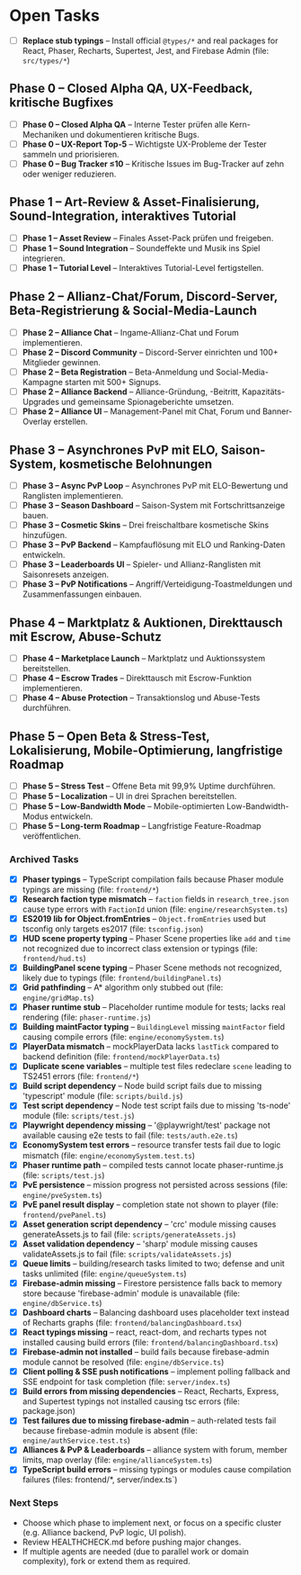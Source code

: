 # Open Tasks

- [ ] **Replace stub typings** – Install official `@types/*` and real packages for React, Phaser, Recharts, Supertest, Jest, and Firebase Admin (file: `src/types/*`)

## Phase 0 – Closed Alpha QA, UX-Feedback, kritische Bugfixes
- [ ] **Phase 0 – Closed Alpha QA** – Interne Tester prüfen alle Kern-Mechaniken und dokumentieren kritische Bugs.
- [ ] **Phase 0 – UX-Report Top-5** – Wichtigste UX-Probleme der Tester sammeln und priorisieren.
- [ ] **Phase 0 – Bug Tracker ≤10** – Kritische Issues im Bug-Tracker auf zehn oder weniger reduzieren.

## Phase 1 – Art-Review & Asset-Finalisierung, Sound-Integration, interaktives Tutorial
- [ ] **Phase 1 – Asset Review** – Finales Asset-Pack prüfen und freigeben.
- [ ] **Phase 1 – Sound Integration** – Soundeffekte und Musik ins Spiel integrieren.
- [ ] **Phase 1 – Tutorial Level** – Interaktives Tutorial-Level fertigstellen.

## Phase 2 – Allianz-Chat/Forum, Discord-Server, Beta-Registrierung & Social-Media-Launch
- [ ] **Phase 2 – Alliance Chat** – Ingame-Allianz-Chat und Forum implementieren.
- [ ] **Phase 2 – Discord Community** – Discord-Server einrichten und 100+ Mitglieder gewinnen.
- [ ] **Phase 2 – Beta Registration** – Beta-Anmeldung und Social-Media-Kampagne starten mit 500+ Signups.
- [ ] **Phase 2 – Alliance Backend** – Alliance-Gründung, -Beitritt, Kapazitäts-Upgrades und gemeinsame Spionageberichte umsetzen.
- [ ] **Phase 2 – Alliance UI** – Management-Panel mit Chat, Forum und Banner-Overlay erstellen.

## Phase 3 – Asynchrones PvP mit ELO, Saison-System, kosmetische Belohnungen
- [ ] **Phase 3 – Async PvP Loop** – Asynchrones PvP mit ELO-Bewertung und Ranglisten implementieren.
- [ ] **Phase 3 – Season Dashboard** – Saison-System mit Fortschrittsanzeige bauen.
- [ ] **Phase 3 – Cosmetic Skins** – Drei freischaltbare kosmetische Skins hinzufügen.
- [ ] **Phase 3 – PvP Backend** – Kampfauflösung mit ELO und Ranking-Daten entwickeln.
- [ ] **Phase 3 – Leaderboards UI** – Spieler- und Allianz-Ranglisten mit Saisonresets anzeigen.
- [ ] **Phase 3 – PvP Notifications** – Angriff/Verteidigung-Toastmeldungen und Zusammenfassungen einbauen.

## Phase 4 – Marktplatz & Auktionen, Direkttausch mit Escrow, Abuse-Schutz
- [ ] **Phase 4 – Marketplace Launch** – Marktplatz und Auktionssystem bereitstellen.
- [ ] **Phase 4 – Escrow Trades** – Direkttausch mit Escrow-Funktion implementieren.
- [ ] **Phase 4 – Abuse Protection** – Transaktionslog und Abuse-Tests durchführen.

## Phase 5 – Open Beta & Stress-Test, Lokalisierung, Mobile-Optimierung, langfristige Roadmap
- [ ] **Phase 5 – Stress Test** – Offene Beta mit 99,9% Uptime durchführen.
- [ ] **Phase 5 – Localization** – UI in drei Sprachen bereitstellen.
- [ ] **Phase 5 – Low-Bandwidth Mode** – Mobile-optimierten Low-Bandwidth-Modus entwickeln.
- [ ] **Phase 5 – Long-term Roadmap** – Langfristige Feature-Roadmap veröffentlichen.

### Archived Tasks
- [x] **Phaser typings** – TypeScript compilation fails because Phaser module typings are missing (file: `frontend/*`)
- [x] **Research faction type mismatch** – `faction` fields in `research_tree.json` cause type errors with `FactionId` union (file: `engine/researchSystem.ts`)
- [x] **ES2019 lib for Object.fromEntries** – `Object.fromEntries` used but tsconfig only targets es2017 (file: `tsconfig.json`)
- [x] **HUD scene property typing** – Phaser Scene properties like `add` and `time` not recognized due to incorrect class extension or typings (file: `frontend/hud.ts`)
- [x] **BuildingPanel scene typing** – Phaser Scene methods not recognized, likely due to typings (file: `frontend/buildingPanel.ts`)
- [x] **Grid pathfinding** – A* algorithm only stubbed out (file: `engine/gridMap.ts`)
- [x] **Phaser runtime stub** – Placeholder runtime module for tests; lacks real rendering (file: `phaser-runtime.js`)
- [x] **Building maintFactor typing** – `BuildingLevel` missing `maintFactor` field causing compile errors (file: `engine/economySystem.ts`)
- [x] **PlayerData mismatch** – mockPlayerData lacks `lastTick` compared to backend definition (file: `frontend/mockPlayerData.ts`)
- [x] **Duplicate scene variables** – multiple test files redeclare `scene` leading to TS2451 errors (file: `frontend/*`)
- [x] **Build script dependency** – Node build script fails due to missing 'typescript' module (file: `scripts/build.js`)
- [x] **Test script dependency** – Node test script fails due to missing 'ts-node' module (file: `scripts/test.js`)
- [x] **Playwright dependency missing** – '@playwright/test' package not available causing e2e tests to fail (file: `tests/auth.e2e.ts`)
- [x] **EconomySystem test errors** – resource transfer tests fail due to logic mismatch (file: `engine/economySystem.test.ts`)
- [x] **Phaser runtime path** – compiled tests cannot locate phaser-runtime.js (file: `scripts/test.js`)
- [x] **PvE persistence** – mission progress not persisted across sessions (file: `engine/pveSystem.ts`)
- [x] **PvE panel result display** – completion state not shown to player (file: `frontend/pvePanel.ts`)
- [x] **Asset generation script dependency** – 'crc' module missing causes generateAssets.js to fail (file: `scripts/generateAssets.js`)
- [x] **Asset validation dependency** – 'sharp' module missing causes validateAssets.js to fail (file: `scripts/validateAssets.js`)
- [x] **Queue limits** – building/research tasks limited to two; defense and unit tasks unlimited (file: `engine/queueSystem.ts`)
- [x] **Firebase-admin missing** – Firestore persistence falls back to memory store because 'firebase-admin' module is unavailable (file: `engine/dbService.ts`)
- [x] **Dashboard charts** – Balancing dashboard uses placeholder text instead of Recharts graphs (file: `frontend/balancingDashboard.tsx`)
- [x] **React typings missing** – react, react-dom, and recharts types not installed causing build errors (file: `frontend/balancingDashboard.tsx`)
- [x] **Firebase-admin not installed** – build fails because firebase-admin module cannot be resolved (file: `engine/dbService.ts`)
- [x] **Client polling & SSE push notifications** – implement polling fallback and SSE endpoint for task completion (file: `server/index.ts`)
- [x] **Build errors from missing dependencies** – React, Recharts, Express, and Supertest typings not installed causing tsc errors (file: package.json)
- [x] **Test failures due to missing firebase-admin** – auth-related tests fail because firebase-admin module is absent (file: `engine/authService.test.ts`)
- [x] **Alliances & PvP & Leaderboards** – alliance system with forum, member limits, map overlay (file: `engine/allianceSystem.ts`)
- [x] **TypeScript build errors** – missing typings or modules cause compilation failures (files: frontend/*, server/index.ts`)

### Next Steps
- Choose which phase to implement next, or focus on a specific cluster (e.g. Alliance backend, PvP logic, UI polish).
- Review HEALTHCHECK.md before pushing major changes.
- If multiple agents are needed (due to parallel work or domain complexity), fork or extend them as required.
